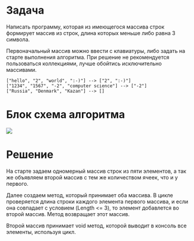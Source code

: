 # Задача

Написать программу, которая из имеющегося массива строк формирует массив из строк, длина которых меньше либо равна 3 символа. 

Первоначальный массив можно ввести с клавиатуры, либо задать на старте выполнения алгоритма. При решение не рекомендуется пользоваться коллекциями, лучше обойтись исключительно массивами.


```
["hello", "2", "world", ":-)"] --> ["2", ":-)"]
["1234", "1567", "-2", "computer science"] --> ["-2"]
["Russia", "Denmark", "Kazan"] --> []
```
# Блок схема алгоритма
![](https://lh3.googleusercontent.com/1hSbIsbBVPBQXEjdWu1yvN7xSIIWvM0f-Qc7Q32Y8wCYZPosvhnoYi9SRQmoJ1-ra8-6dMJhuwSi-YPNa1qqE8grqaDeTqwbJuggTCi0rAi6fI6-G16Ofa6q00CWnVoSRdrCF_mg8EQyG7dPOmrLFiQklBIgw9FOezp0MZwrGvn0TS3vXKyGCrCMRVktIvcejEcNekch71qQT_Vxcj6OmwxbddCSjlVn61mrWrlA5FoqOWGWk0NG1dx4IizOD4YonCSyuFvXoad5MphOFX4vCKDDiihec_egiq67disJRisvAONx4UcyUsx2v2aydKKLCh3r6LsRwLnhI89zY1qQ_7OQEYr5ad4m-XS6bvB17K3lxJeI7VtyYP0EhJZRrHky027tbfTAlglsSz655SLZ0AEOz2jAccHSkMV8zC9VCRScbddwwIb2LHh-qJt5pzujQZyEChx1490UqrcZww4OcLGXtlUbghowxA7FWYZ4J5_MTS2_v3p2ZSopReBaDto5--jBo5knqr6WhN1o-n16akoyPI34SeTgY_AlpUZDXV3x0RhLMheGwBzfjDmeUD68mPi-civR2js9N1metqIMGnX9vZsCHOJU2WpTIR8xmsoKT1Bwh3cCYFPDRoHPgINkr4wDK8-CHRuGwNR6lA188YBOhnWPmuoKJ4O4sX3D4aYryouLhpM9LOIRKDg_YzwDmKREWct9MxJxdax7QAIr9QAAfDjinyu5zVGJAwWeKuDO77sI-5-EFNyPWuwiK6TajE8zUKfjGAbEqoLmw3JNPGQYFvCs0k9tYYAyhMqOehXL44BTeJU57_voK2FjgDgrN9HkUoPRr8nvTKItR353idmLLra42IzHtjngXGI0QgViqcNd2UCZACHINOaSV29scHjeuGHPaNui3a_5lNa2qrAPXaHB_f3xpg4EEDEaoaXI=w529-h582-no?authuser=0)
# Решение

На старте задаем одномерный массив строк из пяти элементов, а так же объявляем второй массив с тем же количеством ячеек, что и у первого.

Далее создаем метод, который принимает оба массива. В цикле проверяется длина строки каждого элемента первого массива, и если она совпадает с условием (Length <= 3), то элемент добавлется во второй массив. Метод возвращает этот массив.

Второй массив принимает void метод, которой выводит в консоль все элементы, используя цикл.

